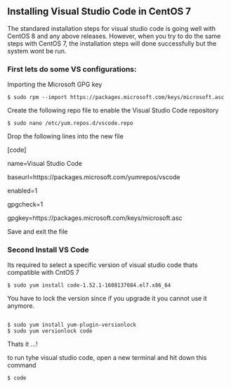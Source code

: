 ## Installing Visual Studio Code in CentOS 7

The standared installation steps for visual studio code is going well with CentOS 8 and any above releases. However, when you try to do the same steps with CentOS 7, the installation steps will done successfully but the system wont be run. 

### First lets do some VS configurations:

Importing the Microsoft GPG key
<pre><code>$ sudo rpm --import https://packages.microsoft.com/keys/microsoft.asc</code></pre>

Create the following repo file to enable the Visual Studio Code repository
<pre><code>$ sudo nano /etc/yum.repos.d/vscode.repo</code></pre>

Drop the following lines into the new file

<p>[code]</p>
<p>name=Visual Studio Code</p>
<p>baseurl=https://packages.microsoft.com/yumrepos/vscode</p>
<p>enabled=1</p>
<p>gpgcheck=1</p>
<p>gpgkey=https://packages.microsoft.com/keys/microsoft.asc</p>

Save and exit the file

### Second Install VS Code
Its required to select a specific version of visual studio code thats compatible with CntOS 7 
<pre><code>$ sudo yum install code-1.52.1-1608137084.el7.x86_64 </code></pre>

You have to lock the version since if you upgrade it you cannot use it anymore.
<pre><code>
$ sudo yum install yum-plugin-versionlock
$ sudo yum versionlock code
</code></pre>

<p>Thats it ...!</p>
to run tyhe visual studio code, open a new terminal and hit down this command
<pre><code>$ code </code></pre>
